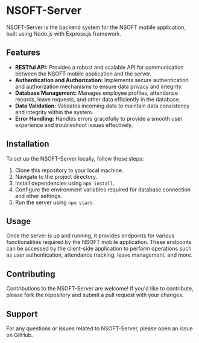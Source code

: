# NSOFT-Server
NSOFT-Server is the backend system for the NSOFT mobile application, built using Node.js with Express.js framework.


## Features
* **RESTful API:** Provides a robust and scalable API for communication between the NSOFT mobile application and the server.
* **Authentication and Authorization:** Implements secure authentication and authorization mechanisms to ensure data privacy and integrity.
* **Database Management:** Manages employee profiles, attendance records, leave requests, and other data efficiently in the database.
* **Data Validation:** Validates incoming data to maintain data consistency and integrity within the system.
* **Error Handling:** Handles errors gracefully to provide a smooth user experience and troubleshoot issues effectively.


## Installation
To set up the NSOFT-Server locally, follow these steps:

1) Clone this repository to your local machine.
2) Navigate to the project directory.
3) Install dependencies using `npm install`.
4) Configure the environment variables required for database connection and other settings.
5) Run the server using `npm start`.


## Usage
Once the server is up and running, it provides endpoints for various functionalities required by the NSOFT mobile application. These endpoints can be accessed by the client-side application to perform operations such as user authentication, attendance tracking, leave management, and more.


## Contributing
Contributions to the NSOFT-Server are welcome! If you'd like to contribute, please fork the repository and submit a pull request with your changes.


## Support
For any questions or issues related to NSOFT-Server, please open an issue on GitHub.

